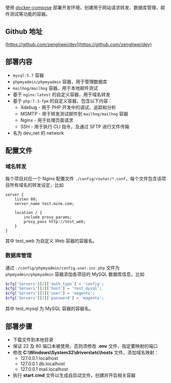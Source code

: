 使用 [docker-compose](https://docs.docker.com/compose/) 部署开发环境，创建用于网站请求转发、数据库管理、邮件测试等功能的容器。


## Github 地址

[https://github.com/zengliwei/dev](https://github.com/zengliwei/dev)


## 部署内容

- `mysql:5.7` 容器
- `phpmyadmin/phpmyadmin` 容器，用于管理数据库
- `mailhog/mailhog` 容器，用于本地邮件测试
- 基于 `nginx:latest` 的自定义容器，用于域名转发
- 基于 `php:7.3-fpm` 的自定义容器，包含以下内容：
    - Xdebug - 用于 PHP 开发中的调试、追踪和分析
    - MSMTP - 用于转发测试邮件到 `mailhog/mailhog` 容器
    - Nginx - 用于处理页面请求
    - SSH - 用于执行 CLI 指令，及通过 SFTP 进行文件传输 
- 名为 dev_net 的 network


## 配置文件


### 域名转发

每个项目对应一个 Nginx 配置文件 `./config/router/*.conf`，每个文件包含该项目所有域名的转发设定，比如

```
server {
    listen 80;
    server_name test.mine.com;

    location / {
        include proxy_params;
        proxy_pass http://test_web;
    }
}
```

其中 test_web 为自定义 Web 容器的容器名。


### 数据库管理

通过 `./config/phpmyadmin/config.user.inc.php` 文件为 `phpmyadmin/phpmyadmin` 容器添加各项目的 MySQL 数据库信息，比如

```php
$cfg['Servers'][2]['auth_type'] = 'config';
$cfg['Servers'][2]['host'] = 'test_mysql';
$cfg['Servers'][2]['user'] = 'magento';
$cfg['Servers'][2]['password'] = 'magento';
```

其中 test_mysql 为 MySQL 容器的容器名。


## 部署步骤

- 下载文件到本地目录
- 保证 22 及 80 端口未被使用，否则须修改 **.env** 文件，指定要映射的端口
- 修改 **C:\Windows\System32\drivers\etc\hosts** 文件，添加域名映射：
    - 127.0.0.1  localhost
    - 127.0.0.1  db.localhost
    - 127.0.0.1  mail.localhost
- 执行 **start.cmd** 文件以生成自启动文件，创建并开启相关容器

